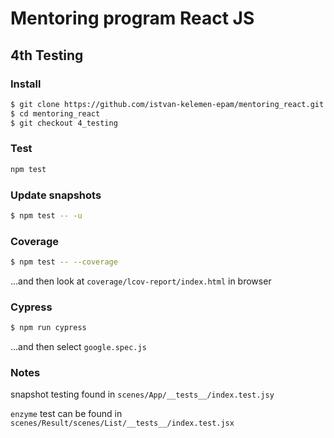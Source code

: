 # Mentoring program React JS

## 4th Testing

### Install

```bash
$ git clone https://github.com/istvan-kelemen-epam/mentoring_react.git
$ cd mentoring_react
$ git checkout 4_testing
```

### Test

```bash
npm test
```

### Update snapshots

```bash
$ npm test -- -u
```

### Coverage

```bash
$ npm test -- --coverage
```

...and then look at `coverage/lcov-report/index.html` in browser

### Cypress

```bash
$ npm run cypress
```

...and then select `google.spec.js`

### Notes

snapshot testing found in `scenes/App/__tests__/index.test.jsy`

`enzyme` test can be found in `scenes/Result/scenes/List/__tests__/index.test.jsx`
